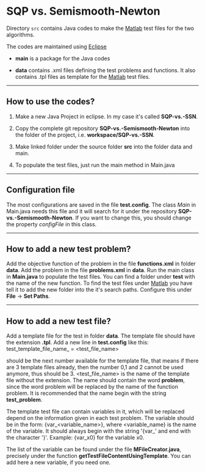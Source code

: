 # SQP vs. Semismooth-Newton

Directory `src` contains Java codes
to make the [Matlab][] test files
for the two algorithms.

The codes are maintained using [Eclipse][]
  
  * **main** is a package for the Java codes
  
  * **data** contains .xml files defining the test problems and functions.
    It also contains .tpl files as template for the [Matlab][] test files.

---

## How to use the codes?

1. Make a new Java Project in eclipse. In my case it's called **SQP-vs.-SSN**.

2. Copy the complete git repository **SQP-vs.-Semismooth-Newton**
   into the folder of the project, i.e. **workspace/SQP-vs.-SSN**.

3. Make linked folder under the source folder **src** into the folder data and main.

4. To populate the test files, just run the main method in Main.java

---

## Configuration file

The most configurations are saved in the file **test.config**.
The class *Main* in Main.java needs this file and it will search for it
under the repository **SQP-vs.-Semismooth-Newton**.
If you want to change this, you should change the property *configFile*
in this class.

---

## How to add a new test problem?

Add the objective function of the problem
in the file **functions.xml** in folder **data**.
Add the problem in the file **problems.xml** in **data**.
Run the main class in **Main.java** to populate the test files.
You can find a folder under **test** with the name of the new function.
To find the test files under [Matlab][] you have
tell it to add the new folder into the it's search paths.
Configure this under **File** -> **Set Paths**.

---

## How to add a new test file?

Add a template file for the test in folder **data**.
The template file should have the extension **.tpl**.
Add a new line in **test.config** like this:
test_template_file_name_<n> = <test_file_name>

<n> should be the next number available for the template file,
that means if there are 3 template files already, then the number 0,1 and 2
cannot be used anymore, thus <n> should be 3.
<test_file_name> is the name of the template file without the extension.
The name should contain the word **problem**, since the word problem will be replaced
by the name of the function problem.
It is recommended that the name begin with the string **test_problem**.

The template test file can contain variables in it,
which will be replaced depend on the information given in each test problem.
The variable should be in the form: {var_<variable_name>},
where <variable_name} is the name of the variable.
It should always begin with the string '{var_' and end with the character '}'.
Example: {var_x0} for the variable x0.

The list of the variable can be found under the file **MFileCreator.java**,
precisely under the function **getTestFileContentUsingTemplate**.
You can add here a new variable, if you need one.



[matlab]: http://de.wikipedia.org/wiki/MATLAB "MATLAB"
[eclipse]: http://eclipse.org "Eclipse"